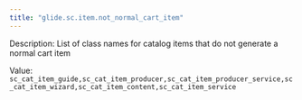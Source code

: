 ```yaml
---
title: "glide.sc.item.not_normal_cart_item"
---
```


Description: List of class names for catalog items that do not generate a normal cart item

Value: `sc_cat_item_guide,sc_cat_item_producer,sc_cat_item_producer_service,sc_cat_item_wizard,sc_cat_item_content,sc_cat_item_service`